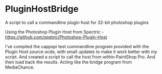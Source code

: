 # PluginHostBridge
A script to call a commandline plugin host for 32-bit photoshop plugins

Using the Photoshop Plugin Host from Spectric - https://github.com/spetric/Photoshop-Plugin-Host

I've compiled the cappspi test commandline program provided with the Plugin Host source ocde, with small updates to make it work better with my script.  And created a script to call the host from within PaintShop Pro.  And then load back the results.  Acting like the bridge program from MediaChance.
